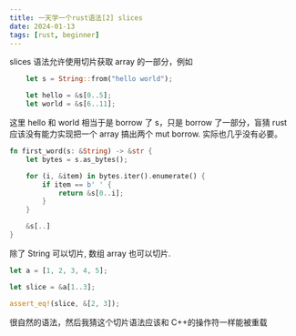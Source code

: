 ```yaml
---
title: 一天学一个rust语法[2] slices
date: 2024-01-13
tags: [rust, beginner]
---
```


slices 语法允许使用切片获取 array 的一部分，例如

```rust
    let s = String::from("hello world");

    let hello = &s[0..5];
    let world = &s[6..11];
```

这里 hello 和 world 相当于是 borrow 了 s，只是 borrow 了一部分，盲猜 rust 应该没有能力实现把一个 array 搞出两个 mut borrow. 实际也几乎没有必要。

```rust
fn first_word(s: &String) -> &str {
    let bytes = s.as_bytes();

    for (i, &item) in bytes.iter().enumerate() {
        if item == b' ' {
            return &s[0..i];
        }
    }

    &s[..]
}
```

除了 String 可以切片, 数组 array 也可以切片.

```rust
let a = [1, 2, 3, 4, 5];

let slice = &a[1..3];

assert_eq!(slice, &[2, 3]);
```

很自然的语法，然后我猜这个切片语法应该和 C++的操作符一样能被重载
